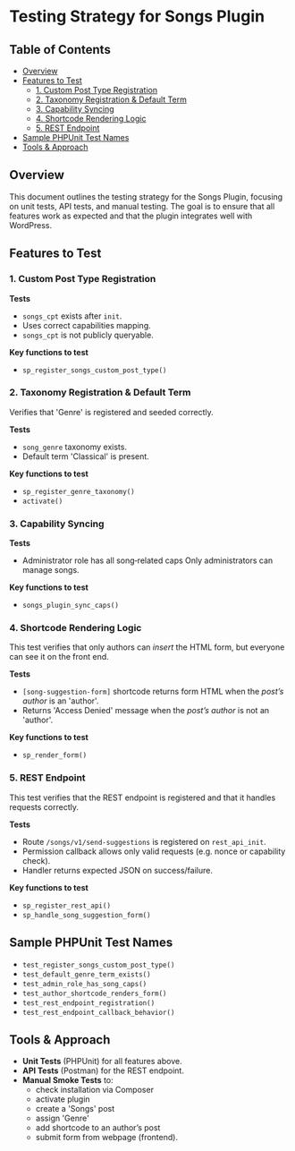 # Testing Strategy for Songs Plugin

## Table of Contents
- [Overview](#overview)
- [Features to Test](#features-to-test)
  - [1. Custom Post Type Registration](#1-custom-post-type-registration)
  - [2. Taxonomy Registration & Default Term](#2-taxonomy-registration--default-term)
  - [3. Capability Syncing](#3-capability-syncing)
  - [4. Shortcode Rendering Logic](#4-shortcode-rendering-logic)
  - [5. REST Endpoint](#5-rest-endpoint)
- [Sample PHPUnit Test Names](#sample-phpunit-test-names)
- [Tools & Approach](#tools--approach)

## Overview
This document outlines the testing strategy for the Songs Plugin, focusing on unit tests, API tests, and manual testing. The goal is to ensure that all features work as expected and that the plugin integrates well with WordPress.

## Features to Test

### 1. Custom Post Type Registration

**Tests**
- `songs_cpt` exists after `init`.
- Uses correct capabilities mapping.
- `songs_cpt` is not publicly queryable.

**Key functions to test**
- `sp_register_songs_custom_post_type()`

### 2. Taxonomy Registration & Default Term
Verifies that 'Genre' is registered and seeded correctly.

**Tests**
- `song_genre` taxonomy exists.
- Default term 'Classical' is present.

**Key functions to test**
- `sp_register_genre_taxonomy()`
- `activate()`

### 3. Capability Syncing

**Tests**
- Administrator role has all song‑related caps Only administrators can manage songs.

**Key functions to test**
- `songs_plugin_sync_caps()`

### 4. Shortcode Rendering Logic

This test verifies that only authors can *insert* the HTML form, but everyone can see it on the front end.

**Tests**
- `[song-suggestion-form]` shortcode returns form HTML when the *post’s author* is an 'author'.
- Returns 'Access Denied' message when the *post’s author* is not an 'author'.
  
**Key functions to test**
- `sp_render_form()`

### 5. REST Endpoint
This test verifies that the REST endpoint is registered and that it handles requests correctly.

**Tests**
- Route `/songs/v1/send-suggestions` is registered on `rest_api_init`.
- Permission callback allows only valid requests (e.g. nonce or capability check).
- Handler returns expected JSON on success/failure.

**Key functions to test**
- `sp_register_rest_api()`
- `sp_handle_song_suggestion_form()`

## Sample PHPUnit Test Names

- `test_register_songs_custom_post_type()`
- `test_default_genre_term_exists()`
- `test_admin_role_has_song_caps()`
- `test_author_shortcode_renders_form()`
- `test_rest_endpoint_registration()`
- `test_rest_endpoint_callback_behavior()`

## Tools & Approach

- **Unit Tests** (PHPUnit) for all features above.
- **API Tests** (Postman) for the REST endpoint.
- **Manual Smoke Tests** to:
    - check installation via Composer
    - activate plugin 
    - create a 'Songs' post 
    - assign 'Genre'
    - add shortcode to an author’s post
    - submit form from webpage (frontend).